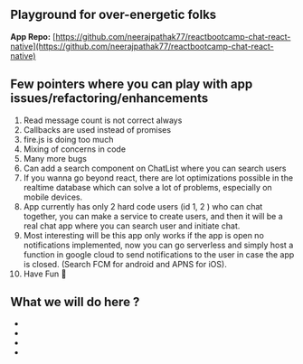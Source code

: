 
## Playground for over-energetic folks
**App Repo:**        [https://github.com/neerajpathak77/reactbootcamp-chat-react-native](https://github.com/neerajpathak77/reactbootcamp-chat-react-native)

## Few pointers where you can play with app issues/refactoring/enhancements

1.  Read message count is not correct always
2.  Callbacks are used instead of promises
3.  fire.js is doing too much
4.  Mixing of concerns in code
5.  Many more bugs
6.  Can add a search component on ChatList where you can search users
7.  If you wanna go beyond react, there are lot optimizations possible in the realtime database which can solve a lot of problems, especially on mobile devices.
8.  App currently has only 2 hard code users (id 1, 2 ) who can chat together, you can make a service to create users, and then it will be a real chat app where you can search user and initiate chat.
9.  Most interesting will be this app only works if the app is open no notifications implemented, now you can go serverless and simply host a function in google cloud to send notifications to the user in case the app is closed. (Search FCM for android and APNS for iOS).
10.  Have Fun 🤨

What we will do here ?
  -
  -
  -
  -
  -

